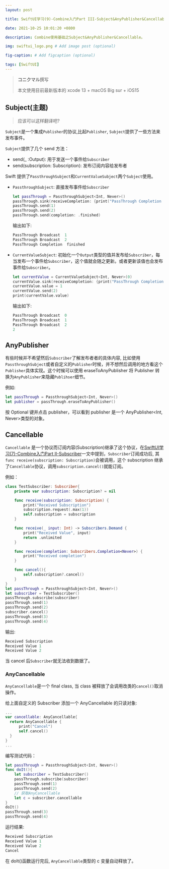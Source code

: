 ```yaml
---
layout: post

title: SwiftUI学习(9)-Combine入门Part III-Subject&AnyPublisher&Cancellable

date: 2021-10-25 10:01:20 +0800

description: Combine使用基础之Subject&AnyPublisher&Cancellable。

img: swiftui_logo.png # Add image post (optional)

fig-caption: # Add figcaption (optional)

tags: [SwiftUI]
---
```


> **コニクマル**撰写
>
> 本文使用目前最新版本的 xcode 13 + macOS Big sur + iOS15

## Subject(主题)

> 应该可以这样翻译吧?

`Subject`是一个集成`Publisher`的协议,比起`Publisher`, `Subject`提供了一些方法来发布事件。

`Subject`提供了几个 send 方法：

- send(\_ :Output): 用于发送一个事件给`Subscriber`
- send(subscription: Subscription): 发布订阅内容给发布者

Swift 提供了`PassthroughSubject`和`CurrentValueSubject`两个`Subject`使用。

- `PassthroughSubject`: 直接发布事件给`Subscriber`

  ```swift
  let passThrough = PassthroughSubject<Int, Never>()
  passThrough.sink(receiveCompletion: {print("PassThrough Completion ", $0)}, receiveValue: {print("PassThrough Broadcast ", $0)})
  passThrough.send(1)
  passThrough.send(2)
  passThrough.send(completion: .finished)
  ```

  输出如下:

  ```swift
  PassThrough Broadcast  1
  PassThrough Broadcast  2
  PassThrough Completion  finished
  ```

- `CurrentValueSubject`: 初始化一个`Output`类型的值并发布给`Subscriber`，每当发布一个事件给`Subscriber`，这个值就会随之更新。或者更新该值也会发布事件给`Subscriber`。

  ```swift
  let currentValue = CurrentValueSubject<Int, Never>(0)
  currentValue.sink(receiveCompletion: {print("PassThrough Completion ", $0)}, receiveValue: {print("PassThrough Broadcast ", $0)})
  currentValue.value = 1
  currentValue.send(2)
  print(currentValue.value)
  ```

  输出如下:

  ```swift
  PassThrough Broadcast  0
  PassThrough Broadcast  1
  PassThrough Broadcast  2
  2
  ```

## AnyPublisher

有些时候并不希望然后`Subscriber`了解发布者者的具体内容, 比如使用`PassthroughSubject`或者自定义的`Publisher`时候，并不想然后调用的地方看这个`Publisher`具体实现。这个时候可以使用 eraseToAnyPublisher 将 Publisher 转换为`AnyPublisher`来隐藏`Publihser`细节。

例如:

```swift
let passThrough = PassthroughSubject<Int, Never>()
let publisher = passThrough.eraseToAnyPublisher()
```

按 Optional 键并点击 publisher，可以看到 publisher 是一个 AnyPublisher<Int, Never>类型的对象。

## Cancellable

`Cancellable` 是一个协议而订阅内容(Subscription)继承了这个协议，在[SwiftUI学习(7)-Combine入门Part II-Subscriber](https://meatball.tech/SwiftUI-Combine-part-2/)一文中提到，`Subscriber`订阅成功后, 其`func receive(subscription: Subscription)`会被调用，这个 subscription 继承了`Cancellable`协议，调用`subscription.cancel()`就能订阅。

例如：

```swift
class TestSubscriber: Subscriber{
    private var subscription: Subscription? = nil

    func receive(subscription: Subscription) {
        print("Received Subscription")
        subscription.request(.max(1))
        self.subscription = subscription
    }

    func receive(_ input: Int) -> Subscribers.Demand {
        print("Received Value", input)
        return .unlimited
    }

    func receive(completion: Subscribers.Completion<Never>) {
        print("Received completion")
    }

    func cancel(){
        self.subscription?.cancel()
    }
}
let passThrough = PassthroughSubject<Int, Never>()
let subscriber = TestSubscriber()
passThrough.subscribe(subscriber)
passThrough.send(1)
passThrough.send(2)
subscriber.cancel()
passThrough.send(3)
passThrough.send(4)
```

输出:

```swift
Received Subscription
Received Value 1
Received Value 2
```

当 cancel 后`Subscriber`就无法收到数据了。

### AnyCancellable

`AnyCancellable`是一个 final class, 当 class 被释放了会调用改类的`cancel()`取消操作。

给上面自定义的 Subscriber 添加一个 AnyCancellable 的只读对象:

```swift
...
var cancellable: AnyCancellable{
  return AnyCancellable {
      print("Cancel")
      self.cancel()
  }
}
...
```

编写测试代码：

```swift
let passThrough = PassthroughSubject<Int, Never>()
func doIt(){
    let subscriber = TestSubscriber()
    passThrough.subscribe(subscriber)
    passThrough.send(1)
    passThrough.send(2)
    // 获取AnyCancellable
    let c = subscriber.cancellable
}
doIt()
passThrough.send(3)
passThrough.send(4)
```

运行结果:

```swift
Received Subscription
Received Value 1
Received Value 2
Cancel
```

在 doIt()函数运行完后, `AnyCancellable`类型的 c 变量自动释放了。
